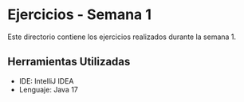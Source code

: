 # Ejercicios - Semana 1

Este directorio contiene los ejercicios realizados durante la semana 1.

## Herramientas Utilizadas

- IDE: IntelliJ IDEA
- Lenguaje: Java 17

